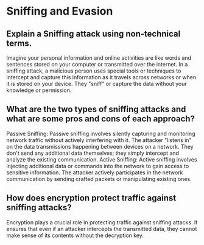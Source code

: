 # Sniffing and Evasion

## Explain a Sniffing attack using non-technical terms.
Imagine your personal information and online activities are like words and sentences stored on your computer or transmitted over the internet. In a sniffing attack, a malicious person uses special tools or techniques to intercept and capture this information as it travels across networks or when it is stored on your device. They "sniff" or capture the data without your knowledge or permission.

## What are the two types of sniffing attacks and what are some pros and cons of each approach?
Passive Sniffing:
Passive sniffing involves silently capturing and monitoring network traffic without actively interfering with it. The attacker "listens in" on the data transmissions happening between devices on a network. They don't send any additional data themselves; they simply intercept and analyze the existing communication.
Active Sniffing:
Active sniffing involves injecting additional data or commands into the network to gain access to sensitive information. The attacker actively participates in the network communication by sending crafted packets or manipulating existing ones.

## How does encryption protect traffic against sniffing attacks?
Encryption plays a crucial role in protecting traffic against sniffing attacks. It ensures that even if an attacker intercepts the transmitted data, they cannot make sense of its contents without the decryption key. 